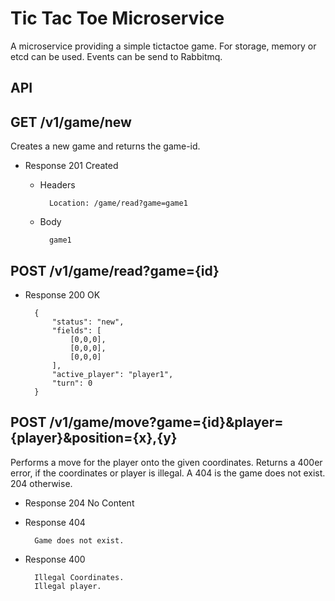Tic Tac Toe Microservice
========================

A microservice providing a simple tictactoe game. For storage, memory or etcd can be used. Events can be send to Rabbitmq.


API
---

## GET /v1/game/new

Creates a new game and returns the game-id.

+ Response 201 Created

	+ Headers

			Location: /game/read?game=game1

	+ Body

			game1

## POST /v1/game/read?game={id}

+ Response 200 OK

		{
			"status": "new",
			"fields": [
				[0,0,0],
				[0,0,0],
				[0,0,0]
			],
			"active_player": "player1",
			"turn": 0
		}

## POST /v1/game/move?game={id}&player={player}&position={x},{y}

Performs a move for the player onto the given coordinates. Returns a 400er error, if the coordinates or player is illegal. A 404 is the game does not exist. 204 otherwise.

+ Response 204 No Content

+ Response 404

		Game does not exist.

+ Response 400

		Illegal Coordinates.
		Illegal player.
